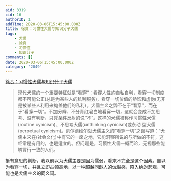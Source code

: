 ```yaml
---
aid: 3319
cid: 16
authorID: 1
addTime: 2020-03-06T15:45:00.000Z
title: 徐贲：习惯性犬儒与知识分子犬儒
tags:
    - 犬儒
    - 徐贲
    - 习惯性
    - 知识分子
comments: []
date: 2020-03-06T15:45:00.000Z
category: '2049'
---
```


[徐贲：习惯性犬儒与知识分子犬儒](https://be4.herokuapp.com/topic/61/%E5%BE%90%E8%B4%B2-%E4%B9%A0%E6%83%AF%E6%80%A7%E7%8A%AC%E5%84%92%E4%B8%8E%E7%9F%A5%E8%AF%86%E5%88%86%E5%AD%90%E7%8A%AC%E5%84%92)

> 现代犬儒的一个重要特征就是“看穿”：看穿人性的自私自利，看穿一切制度都不可能公正(总是为某些人的私利服务)，看穿一切价值的矫饰和虚伪(无非是被某些人利用来掩盖他们的私利)。犬儒主义之弊不在于“看穿”，而在于“看穿一切”。不加分辨、不分青红皂白地看穿一切，这就会变成不加思考、没有判断，只凭条件反射的说“不”。这样的犬儒被称作习惯性犬儒(routine cynicism)、不思考犬儒(unthinking cynicism)或永动 型犬儒(perpetual cynicism)。凯尔德维尔就犬儒主义的“看穿一切”之误写道：“犬儒主义在(社会文化)中有它的一席之地，它能洞察所说的与所做的不符，这经常是有用的，也是适宜的。但问题是，习惯性犬儒一概而论，无视那些能够言行一致的人们。

挺有意思的判断，我以前以为犬儒主要是因为懦弱，看来不完全是这个因素。自以为看穿一切，并且立即占领高地，以一种超越同龄人的优越感，陷入绝对悲观，可能也是犬儒主义的同义词。

